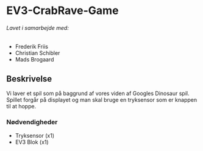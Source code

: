 # EV3-CrabRave-Game
###### Lavet i samarbejde med:
- Frederik Friis
- Christian Schibler
- Mads Brogaard

## Beskrivelse
Vi laver et spil som på baggrund af vores viden af Googles Dinosaur spil. Spillet forgår på displayet og man skal bruge en tryksensor som er knappen til at hoppe. 

### Nødvendigheder
- Tryksensor (x1)
- EV3 Blok (x1)
